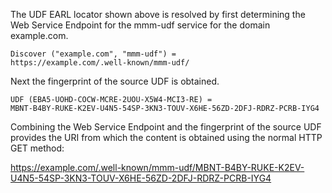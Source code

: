 The UDF EARL locator shown above is resolved by first determining the Web Service
Endpoint for the mmm-udf service for the domain example.com.

~~~~
Discover ("example.com", "mmm-udf") = 
https://example.com/.well-known/mmm-udf/
~~~~

Next the fingerprint of the source UDF is obtained.

~~~~
UDF (EBA5-UOHD-COCW-MCRE-2UOU-X5W4-MCI3-RE) =
MBNT-B4BY-RUKE-K2EV-U4N5-54SP-3KN3-TOUV-X6HE-56ZD-2DFJ-RDRZ-PCRB-IYG4
~~~~

Combining the Web Service Endpoint and the fingerprint of the source UDF provides
the URI from which the content is obtained using the normal HTTP GET method:

https://example.com/.well-known/mmm-udf/MBNT-B4BY-RUKE-K2EV-U4N5-54SP-3KN3-TOUV-X6HE-56ZD-2DFJ-RDRZ-PCRB-IYG4


